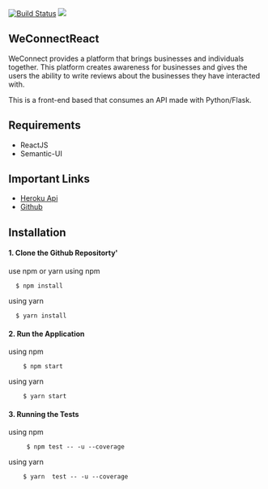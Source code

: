 [![Build Status](https://travis-ci.org/kevinbett/Weconnect4.svg?branch=feature)](https://travis-ci.org/kevinbett/Weconnect4)
<a href="https://codeclimate.com/github/kevinbett/Weconnect4/maintainability"><img src="https://api.codeclimate.com/v1/badges/0c93b4f39867509906d7/maintainability" /></a>

## WeConnectReact 

WeConnect provides a platform that brings businesses and individuals together. This platform creates awareness for businesses and gives the users the ability to write reviews about the businesses they have interacted with.

This is a front-end based that consumes an API made with Python/Flask.
## Requirements

* ReactJS
* Semantic-UI

## Important Links

* [Heroku Api](https://weconnect4-heroku.herokuapp.com)
* [Github](https://github.com/kevinbett/Weconnect4.git)

## Installation

#### 1. Clone the Github Repositorty'

use npm or yarn
  using npm

         
      $ npm install
       
   
   using yarn
   
     
      $ yarn install
  

#### 2. Run the Application

  using npm

       
        $ npm start
       
   
  using yarn
   
        
        $ yarn start
    
#### 3. Running the Tests

  using npm

       
         $ npm test -- -u --coverage
       
   
  using yarn
   
        
        $ yarn  test -- -u --coverage
